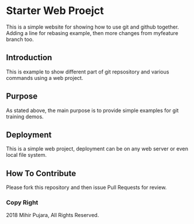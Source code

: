 # Starter Web Proejct

This is a simple website for showing how to use git and github together. Adding a line for rebasing example, then more changes from myfeature branch too. 

## Introduction

This is example to show different part of git repsository and various commands using a web project.

## Purpose

As stated above, the main purpose is to provide simple examples for git training demos.   

## Deployment

This is a simple web project, deployment can be on any web server or even local file system.

## How To Contribute

Please fork this repository and then issue Pull Requests for review.

### Copy Right

2018 Mihir Pujara, All Rights Reserved.